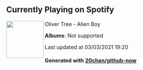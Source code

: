 ## Currently Playing on Spotify

[<img align="left" width="100" src="https://i.scdn.co/image/ab67616d0000b273e46d181f0fa342ee2ef38eb3">](https://open.spotify.com/album/1HmWQo43Gt8BR2dylfv3o4)

Oliver Tree - Alien Boy

**Albums**: Not supported

Last updated at 03/03/2021 19:20

#### Generated with [20chan/github-now](https://github.com/20chan/github-now)


<!--
**20chan/20chan** is a ✨ _special_ ✨ repository because its `README.md` (this file) appears on your GitHub profile.

Here are some ideas to get you started:

- 🔭 I’m currently working on ...
- 🌱 I’m currently learning ...
- 👯 I’m looking to collaborate on ...
- 🤔 I’m looking for help with ...
- 💬 Ask me about ...
- 📫 How to reach me: ...
- 😄 Pronouns: ...
- ⚡ Fun fact: ...
-->
